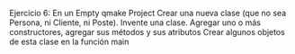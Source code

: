 Ejercicio 6:
En un Empty qmake Project
Crear una nueva clase (que no sea Persona, ni Cliente, ni Poste). Invente una clase.
Agregar uno o más constructores, agregar sus métodos y sus atributos
Crear algunos objetos de esta clase en la función main
